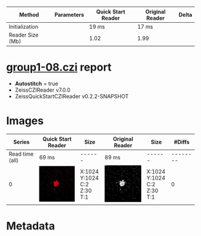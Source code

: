 |  Method            | Parameters       | Quick Start Reader | Original Reader | Delta  |
| -------------------|------------------|--------------------|-----------------|------- |
| Initialization     |                  |19 ms|17 ms|        |
| Reader Size (Mb)     |                  |1.02|1.99|        |
# [group1-08.czi](https://zenodo.org/record/7240927/files/group1-08.czi) report
 - **Autostitch** = true
 - ZeissCZIReader v7.0.0
 - ZeissQuickStartCZIReader v0.2.2-SNAPSHOT

# Images 

| Series            | Quick Start Reader | Size | Original Reader | Size | #Diffs |
|-------------------|--------------------|------|-----------------|------|--------|
| Read time (all)   |69 ms|------|89 ms|------|--------|
|0|![group1-08.quick_true.flat_true.stitch_true.series_0.jpg](group1-08/group1-08.quick_true.flat_true.stitch_true.series_0.jpg)|X:1024<br>Y:1024<br>C:2<br>Z:30<br>T:1|![group1-08.quick_false.flat_true.stitch_true.series_0.jpg](group1-08/group1-08.quick_false.flat_true.stitch_true.series_0.jpg)|X:1024<br>Y:1024<br>C:2<br>Z:30<br>T:1|0|

# Metadata

